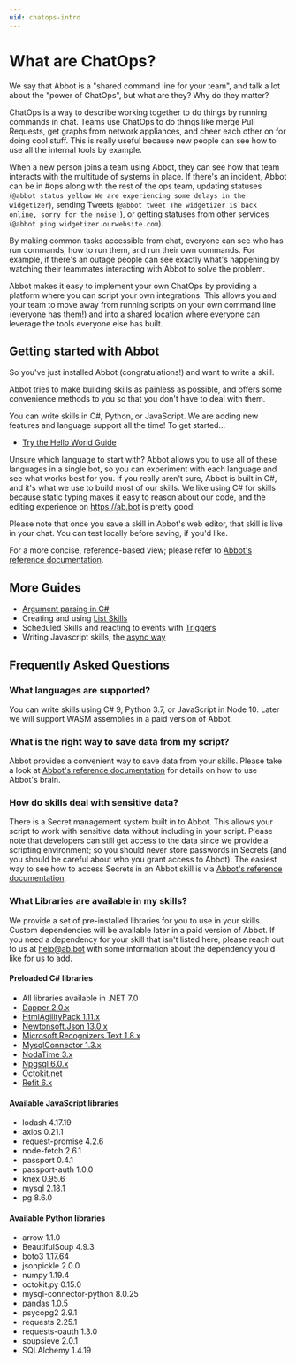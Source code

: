 ```yaml
---
uid: chatops-intro
---
```


# What are ChatOps?

We say that Abbot is a "shared command line for your team", and talk a lot about the "power of ChatOps", but what are they? Why do they matter?

ChatOps is a way to describe working together to do things by running commands in chat. Teams use ChatOps to do things like merge Pull Requests, get graphs from network appliances, and cheer each other on for doing cool stuff. This is really useful because new people can see how to use all the internal tools by example.

When a new person joins a team using Abbot, they can see how that team interacts with the multitude of systems in place. If there's an incident, Abbot can be in #ops along with the rest of the ops team, updating statuses (`@abbot status yellow We are experiencing some delays in the widgetizer`), sending Tweets (`@abbot tweet The widgetizer is back online, sorry for the noise!`), or getting statuses from other services (`@abbot ping widgetizer.ourwebsite.com`).

By making common tasks accessible from chat, everyone can see who has run commands, how to run them, and run their own commands. For example, if there's an outage people can see exactly what's happening by watching their teammates interacting with Abbot to solve the problem.

Abbot makes it easy to implement your own ChatOps by providing a platform where you can script your own integrations. This allows you and your team to move away from running scripts on your own command line (everyone has them!) and into a shared location where everyone can leverage the tools everyone else has built.

## Getting started with Abbot

So you've just installed Abbot (congratulations!) and want to write a skill.

Abbot tries to make building skills as painless as possible, and offers some convenience methods to you so that you don't have to deal with them.

You can write skills in C#, Python, or JavaScript. We are adding new features and language support all the time! To get started...

* [Try the Hello World Guide](xref:hello-world-guide)

Unsure which language to start with? Abbot allows you to use all of these languages in a single bot, so you can experiment with each language and see what works best for you.
If you really aren't sure, Abbot is built in C#, and it's what we use to build most of our skills. We like using C# for skills because static typing makes it easy to reason about our code, and the editing experience on https://ab.bot is pretty good!

Please note that once you save a skill in Abbot's web editor, that skill is live in your chat. You can test locally before saving, if you'd like.

For a more concise, reference-based view; please refer to [Abbot's reference documentation](xref:legacy-reference).

## More Guides

* [Argument parsing in C#](xref:parsing-arguments-c-sharp)
* Creating and using [List Skills](xref:list-skills)
* Scheduled Skills and reacting to events with [Triggers](xref:triggers)
* Writing Javascript skills, the [async way](xref:js-async)

## Frequently Asked Questions

### What languages are supported?

You can write skills using C# 9, Python 3.7, or JavaScript in Node 10.
Later we will support WASM assemblies in a paid version of Abbot.

### What is the right way to save data from my script?

Abbot provides a convenient way to save data from your skills. Please take a look at [Abbot's reference documentation](xref:legacy-reference) for details on how to use Abbot's brain.

### How do skills deal with sensitive data?

There is a Secret management system built in to Abbot. This allows your script to work with sensitive data without including in your script. Please note that developers can still get access to the data since we provide a scripting environment; so you should never store passwords in Secrets (and you should be careful about who you grant access to Abbot). The easiest way to see how to access Secrets in an Abbot skill is via [Abbot's reference documentation](xref:legacy-reference).

### What Libraries are available in my skills?

We provide a set of pre-installed libraries for you to use in your skills.
Custom dependencies will be available later in a paid version of Abbot. If you need a dependency for your skill that isn't listed here, please reach out to us at [help@ab.bot](mailto:help@ab.bot) with some information about the dependency you'd like for us to add.

#### Preloaded C# libraries

* All libraries available in .NET 7.0
* [Dapper 2.0.x](https://github.com/DapperLib/Dapper)
* [HtmlAgilityPack 1.11.x](https://html-agility-pack.net/)
* [Newtonsoft.Json 13.0.x](https://www.newtonsoft.com/json)
* [Microsoft.Recognizers.Text 1.8.x](https://github.com/microsoft/Recognizers-Text)
* [MysqlConnector 1.3.x](https://mysqlconnector.net/)
* [NodaTime 3.x](https://nodatime.org/)
* [Npgsql 6.0.x](https://www.npgsql.org/)
* [Octokit.net](https://github.com/octokit/octokit.net)
* [Refit 6.x](https://reactiveui.github.io/refit/)

#### Available JavaScript libraries

* lodash 4.17.19
* axios 0.21.1
* request-promise 4.2.6
* node-fetch 2.6.1
* passport 0.4.1
* passport-auth 1.0.0
* knex 0.95.6
* mysql 2.18.1
* pg 8.6.0

#### Available Python libraries

* arrow 1.1.0
* BeautifulSoup 4.9.3
* boto3 1.17.64
* jsonpickle 2.0.0
* numpy 1.19.4
* octokit.py 0.15.0
* mysql-connector-python 8.0.25
* pandas 1.0.5
* psycopg2 2.9.1
* requests 2.25.1
* requests-oauth 1.3.0
* soupsieve 2.0.1
* SQLAlchemy 1.4.19